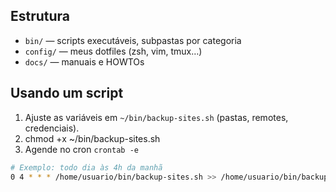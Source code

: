 ## Estrutura

- `bin/` — scripts executáveis, sub­pastas por categoria  
- `config/` — meus dotfiles (zsh, vim, tmux…)  
- `docs/` — manuais e HOWTOs

## Usando um script

1. Ajuste as variáveis em `~/bin/backup-sites.sh` (pastas, remotes, credenciais). 
2. chmod +x ~/bin/backup-sites.sh
3. Agende no cron `crontab -e`

```bash
# Exemplo: todo dia às 4h da manhã
0 4 * * * /home/usuario/bin/backup-sites.sh >> /home/usuario/bin/backup-sites.log 2>&1
```